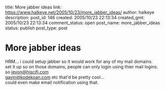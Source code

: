 title: More jabber ideas
link: https://www.halkeye.net/2005/10/23/more_jabber_ideas/
author: halkeye
description: 
post_id: 146
created: 2005/10/23 22:13:34
created_gmt: 2005/10/23 22:13:34
comment_status: open
post_name: more_jabber_ideas
status: publish
post_type: post

# More jabber ideas

HRM... i could setup jabber so it would work for any of my mail domains.  
set it up so on those domains, people can only login using thier mail logins. so jevon@hiscifi.com  
gavin@kodekoan.com etc that'd be pretty cool...  
could even make email notification using that.